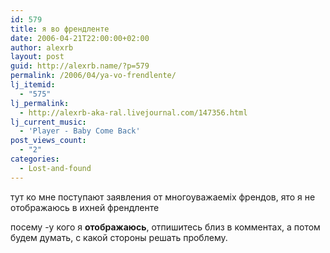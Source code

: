 ```yaml
---
id: 579
title: я во френдленте
date: 2006-04-21T22:00:00+02:00
author: alexrb
layout: post
guid: http://alexrb.name/?p=579
permalink: /2006/04/ya-vo-frendlente/
lj_itemid:
  - "575"
lj_permalink:
  - http://alexrb-aka-ral.livejournal.com/147356.html
lj_current_music:
  - 'Player - Baby Come Back'
post_views_count:
  - "2"
categories:
  - Lost-and-found
---
```

тут ко мне поступают заявления от многоуважаеміх френдов, ято я не отображаюсь в ихней френдленте

посему -у кого я **отображаюсь**, отпишитесь близ в комментах, а потом будем думать, с какой стороны решать проблему.